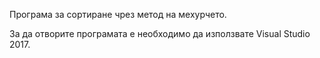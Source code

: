 Програма за сортиране чрез метод на мехурчето.

За да отворите програмата е необходимо да използвате Visual Studio 2017.


